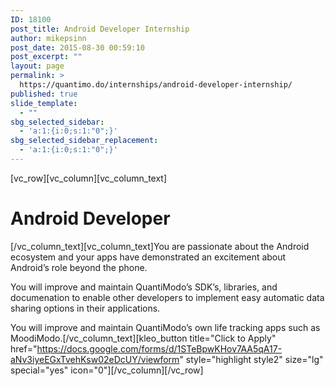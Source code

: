 ```yaml
---
ID: 18100
post_title: Android Developer Internship
author: mikepsinn
post_date: 2015-08-30 00:59:10
post_excerpt: ""
layout: page
permalink: >
  https://quantimo.do/internships/android-developer-internship/
published: true
slide_template:
  - ""
sbg_selected_sidebar:
  - 'a:1:{i:0;s:1:"0";}'
sbg_selected_sidebar_replacement:
  - 'a:1:{i:0;s:1:"0";}'
---
```

[vc_row][vc_column][vc_column_text]
<h1>Android Developer</h1>
[/vc_column_text][vc_column_text]You are passionate about the Android ecosystem and your apps have demonstrated an excitement about Android’s role beyond the phone.

You will improve and maintain QuantiModo’s SDK’s, libraries, and documenation to enable other developers to implement easy automatic data sharing options in their applications.

You will improve and maintain QuantiModo’s own life tracking apps such as MoodiModo.[/vc_column_text][kleo_button title="Click to Apply" href="https://docs.google.com/forms/d/1STeBpwKHov7AA5qA17-aNv3iyeEGxTvehKsw02eDcUY/viewform" style="highlight style2" size="lg" special="yes" icon="0"][/vc_column][/vc_row]